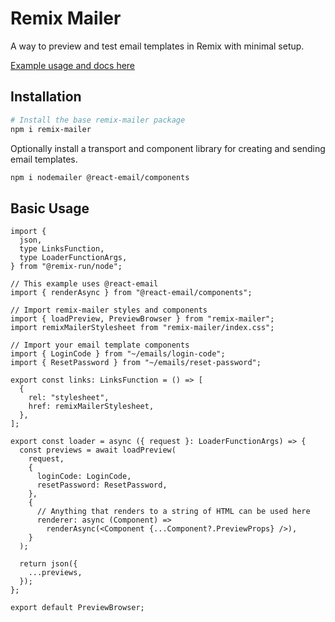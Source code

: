 # Remix Mailer

A way to preview and test email templates in Remix with minimal setup.

[Example usage and docs here](remix-mailer.gregermendle.com)

## Installation

```bash
# Install the base remix-mailer package
npm i remix-mailer
```

Optionally install a transport and component library for creating and sending email templates.

```bash
npm i nodemailer @react-email/components
```

## Basic Usage

```tsx
import {
  json,
  type LinksFunction,
  type LoaderFunctionArgs,
} from "@remix-run/node";

// This example uses @react-email
import { renderAsync } from "@react-email/components";

// Import remix-mailer styles and components
import { loadPreview, PreviewBrowser } from "remix-mailer";
import remixMailerStylesheet from "remix-mailer/index.css";

// Import your email template components
import { LoginCode } from "~/emails/login-code";
import { ResetPassword } from "~/emails/reset-password";

export const links: LinksFunction = () => [
  {
    rel: "stylesheet",
    href: remixMailerStylesheet,
  },
];

export const loader = async ({ request }: LoaderFunctionArgs) => {
  const previews = await loadPreview(
    request,
    {
      loginCode: LoginCode,
      resetPassword: ResetPassword,
    },
    {
      // Anything that renders to a string of HTML can be used here
      renderer: async (Component) =>
        renderAsync(<Component {...Component?.PreviewProps} />),
    }
  );

  return json({
    ...previews,
  });
};

export default PreviewBrowser;
```
